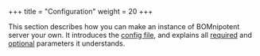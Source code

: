 +++
title = "Configuration"
weight = 20
+++

This section describes how you can make an instance of BOMnipotent server your own. It introduces the [config file](/server/configuration/config-file/), and explains all [required](/server/configuration/required/) and [optional](/server/configuration/optional/) parameters it understands.

